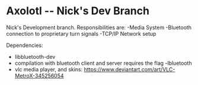 # Axolotl -- Nick's Dev Branch

Nick's Development branch. Responsibilities are:
-Media System
-Bluetooth connection to proprietary turn signals
-TCP/IP Network setup

Dependencies:

- libbluetooth-dev
- compilation with bluetooth client and server requires the flag -lbluetooth
- vlc media player, and skins: https://www.deviantart.com/art/VLC-MetroX-345256054
